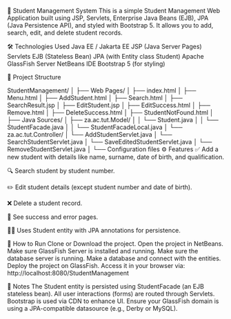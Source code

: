📘 Student Management System
This is a simple Student Management Web Application built using JSP, Servlets, Enterprise Java Beans (EJB), JPA (Java Persistence API), and styled with Bootstrap 5. It allows you to add, search, edit, and delete student records.

🛠️ Technologies Used
Java EE / Jakarta EE
JSP (Java Server Pages)
Servlets
EJB (Stateless Bean)
JPA (with Entity class Student)
Apache GlassFish Server
NetBeans IDE
Bootstrap 5 (for styling)

📁 Project Structure

StudentManagement/
│
├── Web Pages/
│   ├── index.html
│   ├── Menu.html
│   ├── AddStudent.html
│   ├── Search.html
│   ├── SearchResult.jsp
│   ├── EditStudent.jsp
│   ├── EditSuccess.html
│   ├── Remove.html
│   ├── DeleteSuccess.html
│   ├── StudentNotFound.html
│
├── Java Sources/
│   ├── za.ac.tut.Model/
│   │   └── Student.java
│   │   └── StudentFacade.java
│   │   └── StudentFacadeLocal.java
│   └── za.ac.tut.Controller/
│       └── AddStudentServlet.java
│       └── SearchStudentServlet.java
│       └── SaveEditedStudentServlet.java
│       └── RemoveStudentServlet.java
│
└── Configuration files
⚙️ Features
✅ Add a new student with details like name, surname, date of birth, and qualification.

🔍 Search student by student number.

✏️ Edit student details (except student number and date of birth).

❌ Delete a student record.

🧾 See success and error pages.

🧑‍🎓 Uses Student entity with JPA annotations for persistence.

🧪 How to Run
Clone or Download the project.
Open the project in NetBeans.
Make sure GlassFish Server is installed and running.
Make sure the database server is running.
Make a database and connect with the  entities.
Deploy the project on GlassFish.
Access it in your browser via: http://localhost:8080/StudentManagement

📌 Notes
The Student entity is persisted using StudentFacade (an EJB stateless bean).
All user interactions (forms) are routed through Servlets.
Bootstrap is used via CDN to enhance UI.
Ensure your GlassFish domain is using a JPA-compatible datasource (e.g., Derby or MySQL).
